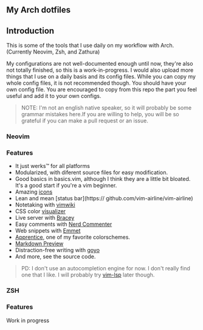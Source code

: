 ## My Arch dotfiles
## Introduction

This is some of the tools that I use daily on my workflow with Arch. (Currently Neovim, Zsh, and Zathura)

My configurations are not well-documented enough until now, they're also not totally finished, so this is a work-in-progress. I would also upload more things that I use on a daily basis and its config files. While you can copy my whole config files, it is not recommended though. You should have your own config file. You are encouraged to copy from this repo the part you feel useful and add it to your own configs. 

>NOTE: I'm not an english native speaker, so it will probably be some grammar mistakes here.If you are willing to help, you will be so grateful if you can make a pull request or an issue.

### Neovim

### Features
* It just werks™ for all platforms
* Modularized, with diferent source files for easy modification.
* Good basics in basics.vim, although I think they are a little bit bloated. It's a good start if you're a vim beginner.
* Amazing [icons](https://github.com/ryanoasis/vim-devicons)
* Lean and mean [status bar](https:// github.com/vim-airline/vim-airline)
* Notetaking with [vimwiki](https://github.com/vimwiki/vimwiki)
* CSS color [visualizer](https://github.com/chrisbra/Colorizer)
* Live server with [Bracey](https://github.com/turbio/bracey.vim)
* Easy comments with [Nerd Commenter](https://github.com/preservim/nerdcommenter)
* Web snippets with [Emmet](https://github.com/mattn/emmet-vim) 
* [Apprentice](https://github.com/romainl/Apprentice), one of my favorite colorschemes.
* [Markdown Preview](https://github.com/iamcco/markdown-preview.nvim=)
* Distraction-free writing with [goyo](https://github.com/junegunn/goyo.vim)
* And more, see the source code.
>PD: I don't use an autocompletion engine for now. I don't really find one that I like. I will probably try [vim-lsp](https://github.com/prabirshrestha/vim-lsp) later though. 

### ZSH

### Features

Work in progress
